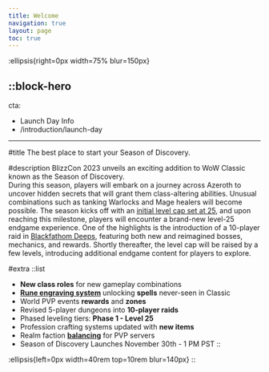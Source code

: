 ```yaml
---
title: Welcome
navigation: true
layout: page
toc: true
---
```


:ellipsis{right=0px width=75% blur=150px}

::block-hero
---
cta:
  - Launch Day Info
  - /introduction/launch-day
---

#title
The best place to start your Season of Discovery.

#description
BlizzCon 2023 unveils an exciting addition to WoW Classic known as the Season of Discovery.
\
During this season, players will embark on a journey across Azeroth to uncover hidden secrets that will grant them class-altering abilities. Unusual combinations such as tanking Warlocks and Mage healers will become possible. The season kicks off with an [initial level cap set at 25](), and upon reaching this milestone, players will encounter a brand-new level-25 endgame experience. One of the highlights is the introduction of a 10-player raid in [Blackfathom Deeps](), featuring both new and reimagined bosses, mechanics, and rewards. Shortly thereafter, the level cap will be raised by a few levels, introducing additional endgame content for players to explore.

#extra
  ::list
  - **New class roles** for new gameplay combinations
  - [**Rune engraving system**](/content/2.api/1.components.md) unlocking **spells** never-seen in Classic
  - World PVP events **rewards** and **zones**
  - Revised 5-player dungeons into **10-player raids**
  - Phased leveling tiers: **Phase 1 - Level 25**
  - Profession crafting systems updated with **new items**
  - Realm faction [**balancing**](https://typography.nuxt.space/) for PVP servers
  - Season of Discovery Launches November 30th - 1 PM PST
  ::



:ellipsis{left=0px width=40rem top=10rem blur=140px}
::